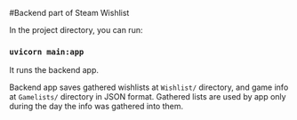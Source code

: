 #Backend part of Steam Wishlist

In the project directory, you can run: 
### `uvicorn main:app`
It runs the backend app.

Backend app saves gathered wishlists at `Wishlist/` directory,
and game info at `Gamelists/` directory in JSON format. Gathered lists are used
by app only during the day the info was gathered into them.


